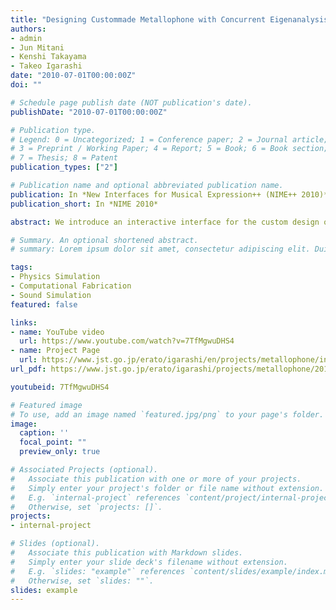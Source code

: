 ```yaml
---
title: "Designing Custommade Metallophone with Concurrent Eigenanalysis"
authors:
- admin
- Jun Mitani
- Kenshi Takayama
- Takeo Igarashi
date: "2010-07-01T00:00:00Z"
doi: ""

# Schedule page publish date (NOT publication's date).
publishDate: "2010-07-01T00:00:00Z"

# Publication type.
# Legend: 0 = Uncategorized; 1 = Conference paper; 2 = Journal article;
# 3 = Preprint / Working Paper; 4 = Report; 5 = Book; 6 = Book section;
# 7 = Thesis; 8 = Patent
publication_types: ["2"]

# Publication name and optional abbreviated publication name.
publication: In *New Interfaces for Musical Expression++ (NIME++ 2010)*
publication_short: In *NIME 2010*

abstract: We introduce an interactive interface for the custom design of metallophones. The shape of each plate must be determined in the design process so that the metallophone will produce the proper tone when struck with a mallet. Unfortunately, the relationship between plate shape and tone is complex, which makes it difficult to design plates with arbitrary shapes. Our system addresses this problem by running a concurrent numerical eigenanalysis during interactive geometry editing. It continuously presents a predicted tone to the user with both visual and audio feedback, thus making it possible to design a plate with any desired shape and tone. We developed this system to demonstrate the effectiveness of integrating real-time finite element method analysis into geometric editing to facilitate the design of custom-made musical instruments. An informal study demonstrated the ability of technically unsophisticated user to apply the system to complex metallophone design.

# Summary. An optional shortened abstract.
# summary: Lorem ipsum dolor sit amet, consectetur adipiscing elit. Duis posuere tellus ac convallis placerat. Proin tincidunt magna sed ex sollicitudin condimentum.

tags:
- Physics Simulation
- Computational Fabrication
- Sound Simulation
featured: false

links:
- name: YouTube video
  url: https://www.youtube.com/watch?v=7TfMgwuDHS4
- name: Project Page
  url: https://www.jst.go.jp/erato/igarashi/en/projects/metallophone/index.html
url_pdf: https://www.jst.go.jp/erato/igarashi/projects/metallophone/2010-nime.pdf

youtubeid: 7TfMgwuDHS4

# Featured image
# To use, add an image named `featured.jpg/png` to your page's folder. 
image:
  caption: ''
  focal_point: ""
  preview_only: true

# Associated Projects (optional).
#   Associate this publication with one or more of your projects.
#   Simply enter your project's folder or file name without extension.
#   E.g. `internal-project` references `content/project/internal-project/index.md`.
#   Otherwise, set `projects: []`.
projects:
- internal-project

# Slides (optional).
#   Associate this publication with Markdown slides.
#   Simply enter your slide deck's filename without extension.
#   E.g. `slides: "example"` references `content/slides/example/index.md`.
#   Otherwise, set `slides: ""`.
slides: example
---
```



